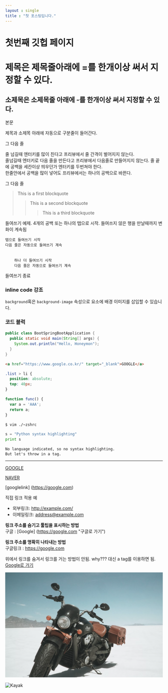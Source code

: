 ```yaml
---
layout : single
title : "첫 포스팅입니다."
---
```


# 첫번째 깃헙 페이지


제목은 제목줄아래에 =를 한개이상 써서 지정할 수 있다.
=

소제목은 소제목줄 아래에 -를 한개이상 써서 지정할 수 있다.
-

본문

제목과 소제목 아래에 자동으로 구분줄이 들어간다.

그 다음 줄


줄 넘길때 엔터키를 많이 친다고 프리뷰에서 줄 간격이 벌어지지 않는다.   
줄넘길때 엔터키로 다음 줄을 만든다고 프리뷰에서 다음줄로 만들어지지 않는다. 줄 끝에 공백을 세칸이상 띄우던가 엔터키를 두번쳐야 한다.   
한줄안에서 공백을 많이      넣어도 프리뷰에서는 하나의 공백으로 바뀐다.   

그 다음 줄    

> This is a first blockquote
>   > This is a second blockquote
>   >   > This is a third blockquote

들여쓰기 예제. 4개의 공백 또는 하나의 탭으로 시작. 들여쓰지 않은 행을 만날때까지 변화이 계속됨

    탭으로 들여쓰기 시작   
    다음 줄은 자동으로 들여쓰기 계속   
    
  
        하나 더 들여쓰기 시작   
        다음 줄은 자동으로 들여쓰기 계속   
    
들여쓰기 종료   


### inline code 강조   

`background`혹은 `background-image` 속성으로 요소에 배경 이미지를 삽입할 수 있습니다.


### 코드 블럭  

```java
public class BootSpringBootApplication {
  public static void main(String[] args) {
    System.out.println("Hello, Honeymon");
  }
}
```   

```html
<a href="https://www.google.co.kr/" target="_blank">GOOGLE</a>
```

```css
.list > li {
  position: absolute;
  top: 40px;
}
```

```javascript
function func() {
  var a = 'AAA';
  return a;
}
```

```bash
$ vim ./~zshrc
```

```python
s = "Python syntax highlighting"
print s
```

```
No language indicated, so no syntax highlighting. 
But let's throw in a tag.
```
----------------------------------------------

[GOOGLE](https://google.com)

[NAVER](https://naver.com "링크 설명(title)을 작성하세요.")


[googlelink] (https://google.com)      

직접 링크 적용 예  
* 외부링크: <http://example.com/>
* 이메일링크: <address@example.com>   

**링크 주소를 숨기고 툴팁을 표시하는 방법**   
구글 : [Google] (https://google.com "구글로 가기")      

**링크 주소를 명확히 나타내는 방법**   
구글링크 : <https://google.com>   

위에서 링크를 숨겨서 링크를 거는 방법이 안됨. why??? 대신 a tag를 이용하면 됨. <a href='https://google.com'>Google로 가기</a>   

<img src='/_images/bike.png' alt='bike'>

![Kayak][kayak]

[kayak]: http://www.gstatic.com/webp/gallery/2.jpg "To go kayaking."
